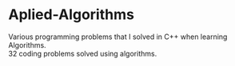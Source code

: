# Aplied-Algorithms
Various programming problems that I solved in C++ when learning Algorithms. </br>
32 coding problems solved using algorithms.
